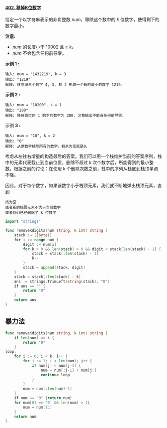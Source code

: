 #### [402. 移掉K位数字](https://leetcode-cn.com/problems/remove-k-digits/)

给定一个以字符串表示的非负整数 *num*，移除这个数中的 *k* 位数字，使得剩下的数字最小。

**注意:**

- *num* 的长度小于 10002 且 ≥ *k。*
- *num* 不会包含任何前导零。

**示例 1 :**

```
输入: num = "1432219", k = 3
输出: "1219"
解释: 移除掉三个数字 4, 3, 和 2 形成一个新的最小的数字 1219。
```

**示例 2 :**

```
输入: num = "10200", k = 1
输出: "200"
解释: 移掉首位的 1 剩下的数字为 200. 注意输出不能有任何前导零。
```

示例 **3 :**

```
输入: num = "10", k = 2
输出: "0"
解释: 从原数字移除所有的数字，剩余为空就是0。
```

考虑从左往右增量的构造最后的答案。我们可以用一个栈维护当前的答案序列，栈中的元素代表截止到当前位置，删除不超过 k 次个数字后，所能得到的最小整数。根据之前的讨论：在使用 k 个删除次数之前，栈中的序列从栈底到栈顶单调不降。

因此，对于每个数字，如果该数字小于栈顶元素，我们就不断地弹出栈顶元素，直到

    栈为空
    或者新的栈顶元素不大于当前数字
    或者我们已经删除了 k 位数字

```go
import "strings"

func removeKdigits(num string, k int) string {
	stack := []byte{}
	for i := range num {
		digit := num[i]
		for k > 0 && len(stack) > 0 && digit < stack[len(stack) - 1] {
			stack = stack[:len(stack) - 1]
			k--
		}
		stack = append(stack, digit)
	}
	stack = stack[:len(stack) - k]
	ans := strings.TrimLeft(string(stack), "0")
	if ans == "" {
		return "0"
	}
	return ans
}
```



## 暴力法

```go
func removeKdigits(num string, k int) string {
	if len(num) == k {
		return "0"
	}
loop:
	for i := 0; i < k; i++ {
		for j := 1; j < len(num); j++ {
			if num[j] < num[j-1] {
				num = num[:j-1] + num[j:]
				continue loop
			}
		}
		num = num[:len(num)-1]
	}
    if num == "0" {return num}
	for num[0] == '0' && len(num) > 1{
		num = num[1:] 
	}
	return num
}
```

